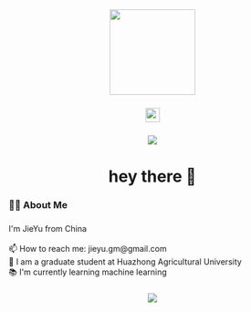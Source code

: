 <div align="center">
  <img height="150" src="https://media4.giphy.com/media/v1.Y2lkPTc5MGI3NjExdGxiaHdrZTE1N2ZyanA4cGx0c3c2emlwdHRxcmR6ZGpjbW40ZWIxNSZlcD12MV9pbnRlcm5hbF9naWZfYnlfaWQmY3Q9Zw/JIX9t2j0ZTN9S/giphy.gif"  />
</div>

###

<div align="center">
  <img src="https://img.shields.io/static/v1?message=WeChat&logo=wechat&label=Y13986042076&color=7BB32A&logoColor=white&labelColor=&style=for-the-badge" height="25" alt="wechat logo"  />
</div>

###

<div align="center">
  <img src="https://visitor-badge.laobi.icu/badge?page_id=YuJieROOT.YuJieROOT&"  />
</div>

###

<h1 align="center">hey there 👋</h1>

###

<h3 align="left">👩‍💻  About Me</h3>

###

<p align="left">I'm JieYu from China<br><br>📫 How to reach me: jieyu.gm@gmail.com<br>🔭 I am a graduate student at Huazhong Agricultural University<br>📚 I'm currently learning machine learning</p>


###

<div align="center">
  <img src="https://profile-counter.glitch.me/YuJieROOT/count.svg?"  />
</div>

###
